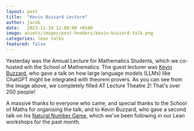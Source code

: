 ```yaml
---
layout: post
title:  "Kevin Buzzard Lecture"
author: jacob
date:   2023-11-10 12:00:00 +0100
image: assets/images/post-headers/kevin-buzzard-talk.png
categories: lean talks
featured: false
---
```

Yesterday was the Annual Lecture for Mathematics Students, which we co-hosted wih the School of Mathematics. The guest lecturer was [Kevin Buzzard][kevin], who gave a talk on how large language models (LLMs) like ChatGPT might be integrated with theorem provers. As you can see from the image above, we completely filled AT Lecture Theatre 2! That's over 200 people!

A massive thanks to everyone who came, and special thanks to the School of Maths for organising the talk, and to Kevin Buzzard, who gave a second talk on his [Natural Number Game][nng], which we've been following in our Lean workshops for the past month.

[kevin]: https://www.ma.ic.ac.uk/~buzzard/
[nng]: https://adam.math.hhu.de/#/g/hhu-adam/NNG4

